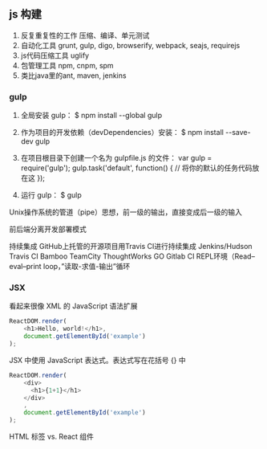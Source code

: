 
## js 构建

1.	反复重复性的工作	压缩、编译、单元测试
2.	自动化工具	grunt, gulp, digo, browserify, webpack, seajs, requirejs
3.	js代码压缩工具	uglify
4.	包管理工具	npm, cnpm, spm
5.	类比java里的ant, maven, jenkins

### gulp
1. 全局安装 gulp：
$ npm install --global gulp

2. 作为项目的开发依赖（devDependencies）安装：
$ npm install --save-dev gulp

3. 在项目根目录下创建一个名为 gulpfile.js 的文件：
var gulp = require('gulp');
gulp.task('default', function() {
  // 将你的默认的任务代码放在这
});

4. 运行 gulp：
$ gulp

Unix操作系统的管道（pipe）思想，前一级的输出，直接变成后一级的输入

前后端分离开发部署模式

持续集成 GitHub上托管的开源项目用Travis CI进行持续集成 Jenkins/Hudson Travis CI Bamboo TeamCity ThoughtWorks GO Gitlab CI
REPL环境（Read–eval–print loop，”读取-求值-输出”循环

### JSX

看起来很像 XML 的 JavaScript 语法扩展

```js
ReactDOM.render(
    <h1>Hello, world!</h1>,
    document.getElementById('example')
);
```

JSX 中使用 JavaScript 表达式。表达式写在花括号 {} 中

```js
ReactDOM.render(
    <div>
      <h1>{1+1}</h1>
    </div>
    ,
    document.getElementById('example')
);
```

HTML 标签 vs. React 组件